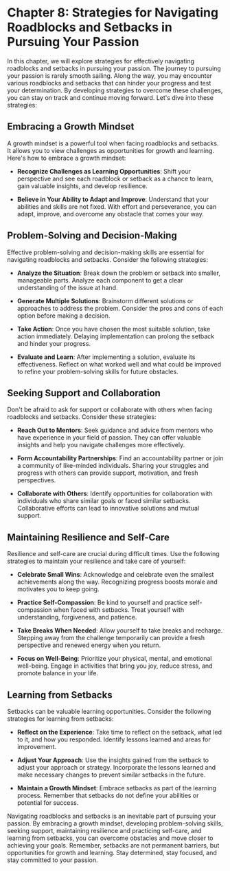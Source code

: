 Chapter 8: Strategies for Navigating Roadblocks and Setbacks in Pursuing Your Passion
=====================================================================================

In this chapter, we will explore strategies for effectively navigating roadblocks and setbacks in pursuing your passion. The journey to pursuing your passion is rarely smooth sailing. Along the way, you may encounter various roadblocks and setbacks that can hinder your progress and test your determination. By developing strategies to overcome these challenges, you can stay on track and continue moving forward. Let's dive into these strategies:

Embracing a Growth Mindset
--------------------------

A growth mindset is a powerful tool when facing roadblocks and setbacks. It allows you to view challenges as opportunities for growth and learning. Here's how to embrace a growth mindset:

* **Recognize Challenges as Learning Opportunities**: Shift your perspective and see each roadblock or setback as a chance to learn, gain valuable insights, and develop resilience.

* **Believe in Your Ability to Adapt and Improve**: Understand that your abilities and skills are not fixed. With effort and perseverance, you can adapt, improve, and overcome any obstacle that comes your way.

Problem-Solving and Decision-Making
-----------------------------------

Effective problem-solving and decision-making skills are essential for navigating roadblocks and setbacks. Consider the following strategies:

* **Analyze the Situation**: Break down the problem or setback into smaller, manageable parts. Analyze each component to get a clear understanding of the issue at hand.

* **Generate Multiple Solutions**: Brainstorm different solutions or approaches to address the problem. Consider the pros and cons of each option before making a decision.

* **Take Action**: Once you have chosen the most suitable solution, take action immediately. Delaying implementation can prolong the setback and hinder your progress.

* **Evaluate and Learn**: After implementing a solution, evaluate its effectiveness. Reflect on what worked well and what could be improved to refine your problem-solving skills for future obstacles.

Seeking Support and Collaboration
---------------------------------

Don't be afraid to ask for support or collaborate with others when facing roadblocks and setbacks. Consider these strategies:

* **Reach Out to Mentors**: Seek guidance and advice from mentors who have experience in your field of passion. They can offer valuable insights and help you navigate challenges more effectively.

* **Form Accountability Partnerships**: Find an accountability partner or join a community of like-minded individuals. Sharing your struggles and progress with others can provide support, motivation, and fresh perspectives.

* **Collaborate with Others**: Identify opportunities for collaboration with individuals who share similar goals or faced similar setbacks. Collaborative efforts can lead to innovative solutions and mutual support.

Maintaining Resilience and Self-Care
------------------------------------

Resilience and self-care are crucial during difficult times. Use the following strategies to maintain your resilience and take care of yourself:

* **Celebrate Small Wins**: Acknowledge and celebrate even the smallest achievements along the way. Recognizing progress boosts morale and motivates you to keep going.

* **Practice Self-Compassion**: Be kind to yourself and practice self-compassion when faced with setbacks. Treat yourself with understanding, forgiveness, and patience.

* **Take Breaks When Needed**: Allow yourself to take breaks and recharge. Stepping away from the challenge temporarily can provide a fresh perspective and renewed energy when you return.

* **Focus on Well-Being**: Prioritize your physical, mental, and emotional well-being. Engage in activities that bring you joy, reduce stress, and promote balance in your life.

Learning from Setbacks
----------------------

Setbacks can be valuable learning opportunities. Consider the following strategies for learning from setbacks:

* **Reflect on the Experience**: Take time to reflect on the setback, what led to it, and how you responded. Identify lessons learned and areas for improvement.

* **Adjust Your Approach**: Use the insights gained from the setback to adjust your approach or strategy. Incorporate the lessons learned and make necessary changes to prevent similar setbacks in the future.

* **Maintain a Growth Mindset**: Embrace setbacks as part of the learning process. Remember that setbacks do not define your abilities or potential for success.

Navigating roadblocks and setbacks is an inevitable part of pursuing your passion. By embracing a growth mindset, developing problem-solving skills, seeking support, maintaining resilience and practicing self-care, and learning from setbacks, you can overcome obstacles and move closer to achieving your goals. Remember, setbacks are not permanent barriers, but opportunities for growth and learning. Stay determined, stay focused, and stay committed to your passion.

